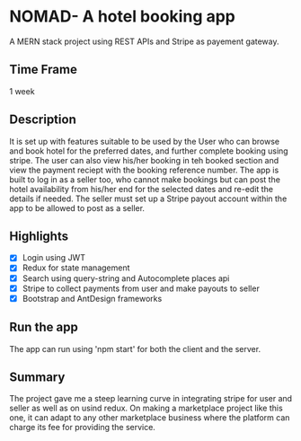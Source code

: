 # NOMAD- A hotel booking app
A MERN stack project using REST APIs and Stripe as payement gateway.

## Time Frame
1 week

## Description
It is set up with features suitable to be used by the User who can browse and book hotel for the preferred dates, and further complete booking using stripe. The user can also view his/her booking in teh booked section and view the payment reciept with the booking reference number.
The app is built to log in as a seller too, who cannot make bookings but can post the hotel availability from his/her end for the selected dates and re-edit the details if needed. The seller must set up a Stripe payout account within the app to be allowed to post as a seller. 

## Highlights
* [x] Login using JWT
* [x] Redux for state management
* [x] Search using query-string and Autocomplete places api
* [x] Stripe to collect payments from user and make payouts to seller
* [x] Bootstrap and AntDesign frameworks

## Run the app
The app can run using 'npm start' for both the client and the server. 

## Summary
The project gave me a steep learning curve in integrating stripe for user and seller as well as on usind redux. 
On making a marketplace project like this one, it can adapt to any other marketplace business where the platform can charge its fee for providing the service.
